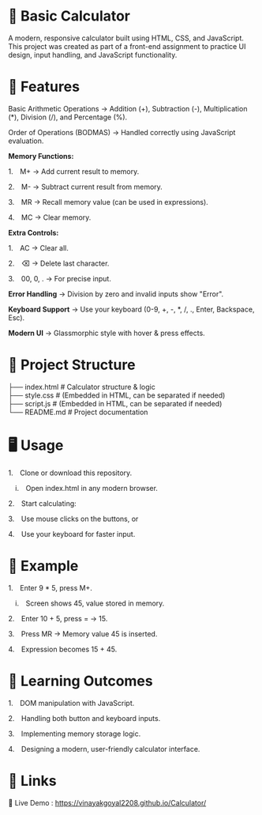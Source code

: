 # 🧮 Basic Calculator

A modern, responsive calculator built using HTML, CSS, and JavaScript.
This project was created as part of a front-end assignment to practice UI design, input handling, and JavaScript functionality.

# 🚀 Features

Basic Arithmetic Operations → Addition (+), Subtraction (-), Multiplication (*), Division (/), and Percentage (%).

Order of Operations (BODMAS) → Handled correctly using JavaScript evaluation.

**Memory Functions:**

1.&emsp;M+ → Add current result to memory.

2.&emsp;M- → Subtract current result from memory.

3.&emsp;MR → Recall memory value (can be used in expressions).

4.&emsp;MC → Clear memory.

**Extra Controls:**

1.&emsp;AC → Clear all.

2.&emsp;⌫ → Delete last character.

3.&emsp;00, 0, . → For precise input.

**Error Handling** → Division by zero and invalid inputs show "Error".

**Keyboard Support** → Use your keyboard (0-9, +, -, *, /, ., Enter, Backspace, Esc).

**Modern UI** → Glassmorphic style with hover & press effects.

# 📂 Project Structure
├── index.html   # Calculator structure & logic  
├── style.css    # (Embedded in HTML, can be separated if needed)  
├── script.js    # (Embedded in HTML, can be separated if needed)  
└── README.md    # Project documentation  

# 🖥️ Usage

1.&emsp;Clone or download this repository.

&emsp;i.&emsp;Open index.html in any modern browser.

2.&emsp;Start calculating:

3.&emsp;Use mouse clicks on the buttons, or

4.&emsp;Use your keyboard for faster input.

# 📝 Example

1.&emsp;Enter 9 * 5, press M+.

&emsp;i.&emsp;Screen shows 45, value stored in memory.

2.&emsp;Enter 10 + 5, press = → 15.

3.&emsp;Press MR → Memory value 45 is inserted.

4.&emsp;Expression becomes 15 + 45.

# 🎯 Learning Outcomes

1.&emsp;DOM manipulation with JavaScript.

2.&emsp;Handling both button and keyboard inputs.

3.&emsp;Implementing memory storage logic.

4.&emsp;Designing a modern, user-friendly calculator interface.

# 🔗 Links

🚀 Live Demo : https://vinayakgoyal2208.github.io/Calculator/
